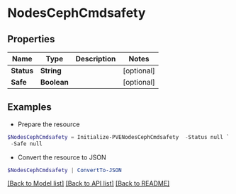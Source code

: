 # NodesCephCmdsafety
## Properties

Name | Type | Description | Notes
------------ | ------------- | ------------- | -------------
**Status** | **String** |  | [optional] 
**Safe** | **Boolean** |  | [optional] 

## Examples

- Prepare the resource
```powershell
$NodesCephCmdsafety = Initialize-PVENodesCephCmdsafety  -Status null `
 -Safe null
```

- Convert the resource to JSON
```powershell
$NodesCephCmdsafety | ConvertTo-JSON
```

[[Back to Model list]](../README.md#documentation-for-models) [[Back to API list]](../README.md#documentation-for-api-endpoints) [[Back to README]](../README.md)


